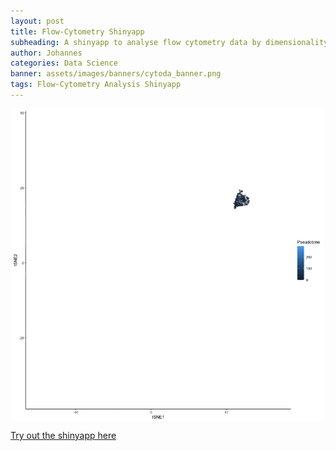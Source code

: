 ```yaml
---
layout: post
title: Flow-Cytometry Shinyapp
subheading: A shinyapp to analyse flow cytometry data by dimensionality reduction and clustering methods.
author: Johannes
categories: Data Science
banner: assets/images/banners/cytoda_banner.png
tags: Flow-Cytometry Analysis Shinyapp
---
```


<img src="/assets/gif/pseudotime.gif" width="500" height="500" style="display: block; margin-left: auto; margin-right: auto;"/>

<a href="https://johannesschroth.shinyapps.io/cytoda/" target="_blank">Try out the shinyapp here</a>
